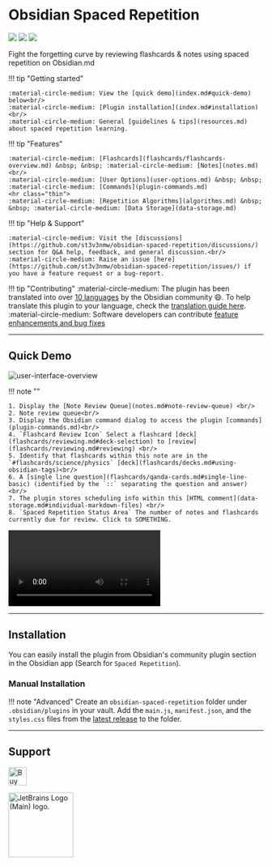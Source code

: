 # Obsidian Spaced Repetition

<img src="https://img.shields.io/github/downloads/st3v3nmw/obsidian-spaced-repetition/total" /> <img src="https://img.shields.io/github/downloads/st3v3nmw/obsidian-spaced-repetition/latest/total?style=flat-square" /> <img src="https://img.shields.io/github/manifest-json/v/st3v3nmw/obsidian-spaced-repetition?style=flat-square" />

Fight the forgetting curve by reviewing flashcards & notes using spaced repetition on Obsidian.md


<div class="grid" markdown>

!!! tip "Getting started"

    :material-circle-medium: View the [quick demo](index.md#quick-demo) below<br/>
    :material-circle-medium: [Plugin installation](index.md#installation)<br/>
    :material-circle-medium: General [guidelines & tips](resources.md) about spaced repetition learning.

!!! tip "Features"

    :material-circle-medium: [Flashcards](flashcards/flashcards-overview.md) &nbsp; &nbsp; :material-circle-medium: [Notes](notes.md) <br/>
    :material-circle-medium: [User Options](user-options.md) &nbsp; &nbsp; :material-circle-medium: [Commands](plugin-commands.md)
    <hr class="thin">
    :material-circle-medium: [Repetition Algorithms](algorithms.md) &nbsp; &nbsp; :material-circle-medium: [Data Storage](data-storage.md)


!!! tip "Help & Support"

    :material-circle-medium: Visit the [discussions](https://github.com/st3v3nmw/obsidian-spaced-repetition/discussions/) section for Q&A help, feedback, and general discussion.<br/>
    :material-circle-medium: Raise an issue [here](https://github.com/st3v3nmw/obsidian-spaced-repetition/issues/) if you have a feature request or a bug-report.

!!! tip "Contributing"
    :material-circle-medium: The plugin has been translated into over [10 languages](contributing.md#translating) by the Obsidian community 😄. To help translate this plugin to your language, check the [translation guide here](contributing.md#translating).<br/>
    :material-circle-medium: Software developers can contribute [feature enhancements and bug fixes](contributing.md#code)
</div>


---


## Quick Demo


![user-interface-overview](https://github.com/user-attachments/assets/977bab30-cc5e-4b5c-849e-3881d82b3f8e)


!!! note ""

    1. Display the [Note Review Queue](notes.md#note-review-queue) <br/>
    2. Note review queue<br/>
    3. Display the Obsidian command dialog to access the plugin [commands](plugin-commands.md)<br/>
    4. `Flashcard Review Icon` Select a flashcard [deck](flashcards/reviewing.md#deck-selection) to [review](flashcards/reviewing.md#reviewing) <br/>
    5. Identify that flashcards within this note are in the `#flashcards/science/physics` [deck](flashcards/decks.md#using-obsidian-tags)<br/>
    6. A [single line question](flashcards/qanda-cards.md#single-line-basic) (identified by the `::` separating the question and answer)<br/>
    7. The plugin stores scheduling info within this [HTML comment](data-storage.md#individual-markdown-files) <br/>
    8. `Spaced Repetition Status Area` The number of notes and flashcards currently due for review. Click to SOMETHING.


<video controls>
  <source src="https://user-images.githubusercontent.com/43380836/115256965-5d455f00-a138-11eb-988f-27ba29f328a0.mp4" type="video/mp4">
</video>

---


## Installation

You can easily install the plugin from Obsidian's community plugin section in the Obsidian app (Search for `Spaced Repetition`).

### Manual Installation

!!! note "Advanced"
    Create an `obsidian-spaced-repetition` folder under `.obsidian/plugins` in your vault. Add the `main.js`, `manifest.json`, and the `styles.css` files from the [latest release](https://github.com/st3v3nmw/obsidian-spaced-repetition/releases) to the folder.

---

## Support

<a href='https://ko-fi.com/M4M44DEN6' target='_blank'><img height='36' style='border:0px;height:36px;' src='https://cdn.ko-fi.com/cdn/kofi3.png?v=2' border='0' alt='Buy Me a Coffee at ko-fi.com' /></a>

<a href="https://jb.gg/OpenSourceSupport" target="_blank"><img src="https://resources.jetbrains.com/storage/products/company/brand/logos/jb_beam.png" height='128' style='border:0px;height:128px;' alt="JetBrains Logo (Main) logo."></a>
